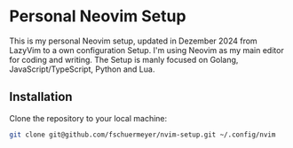 # Personal Neovim Setup

This is my personal Neovim setup, updated in Dezember 2024 from LazyVim to a own configuration Setup. I'm using Neovim as my main editor for coding and writing. The Setup is manly focused on Golang, JavaScript/TypeScript, Python and Lua.

## Installation

Clone the repository to your local machine:

```bash
git clone git@github.com/fschuermeyer/nvim-setup.git ~/.config/nvim
```

